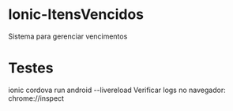 # Ionic-ItensVencidos
Sistema para gerenciar vencimentos

# Testes
ionic cordova run android --livereload
Verificar logs no navegador: chrome://inspect
